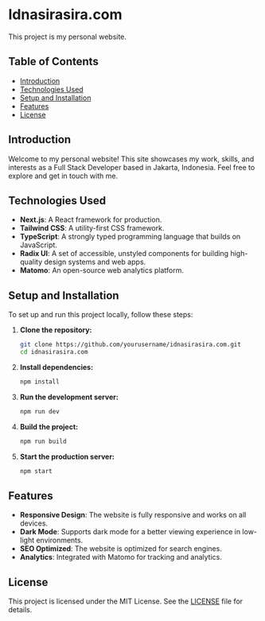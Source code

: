 # Idnasirasira.com

This project is my personal website.

## Table of Contents

- [Introduction](#introduction)
- [Technologies Used](#technologies-used)
- [Setup and Installation](#setup-and-installation)
- [Features](#features)
- [License](#license)

## Introduction

Welcome to my personal website! This site showcases my work, skills, and interests as a Full Stack Developer based in Jakarta, Indonesia. Feel free to explore and get in touch with me.

## Technologies Used

- **Next.js**: A React framework for production.
- **Tailwind CSS**: A utility-first CSS framework.
- **TypeScript**: A strongly typed programming language that builds on JavaScript.
- **Radix UI**: A set of accessible, unstyled components for building high-quality design systems and web apps.
- **Matomo**: An open-source web analytics platform.

## Setup and Installation

To set up and run this project locally, follow these steps:

1. **Clone the repository:**

   ```sh
   git clone https://github.com/yourusername/idnasirasira.com.git
   cd idnasirasira.com
   ```

2. **Install dependencies:**

   ```sh
   npm install
   ```

3. **Run the development server:**

   ```sh
   npm run dev
   ```

4. **Build the project:**

   ```sh
   npm run build
   ```

5. **Start the production server:**
   ```sh
   npm start
   ```

## Features

- **Responsive Design**: The website is fully responsive and works on all devices.
- **Dark Mode**: Supports dark mode for a better viewing experience in low-light environments.
- **SEO Optimized**: The website is optimized for search engines.
- **Analytics**: Integrated with Matomo for tracking and analytics.

## License

This project is licensed under the MIT License. See the [LICENSE](LICENSE) file for details.
